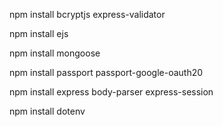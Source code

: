 npm install bcryptjs express-validator  

npm install ejs

npm install mongoose

npm install passport passport-google-oauth20

npm install express body-parser express-session      

npm install dotenv


